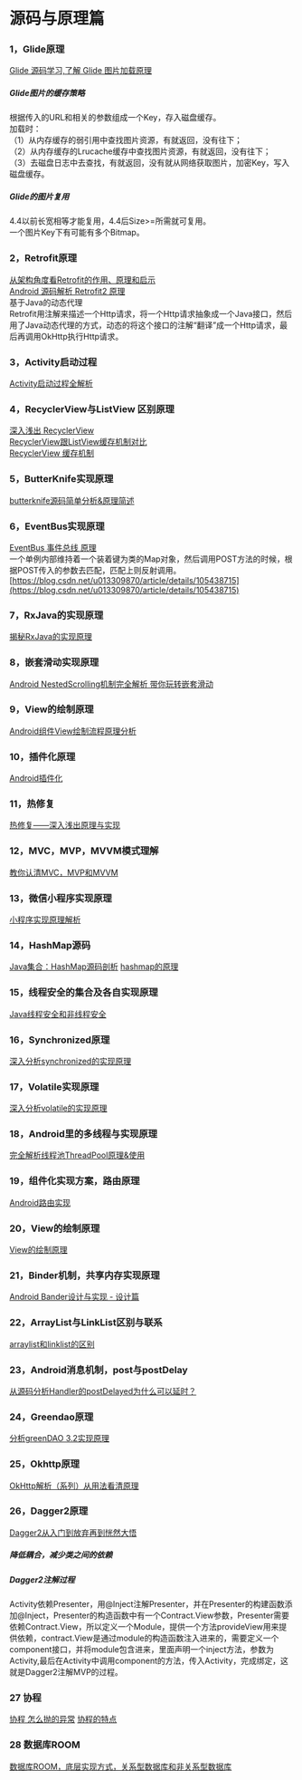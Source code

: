 # 源码与原理篇

### 1，Glide原理  
[Glide 源码学习,了解 Glide 图片加载原理](https://www.jianshu.com/p/9d8aeaa5a329)  
##### Glide图片的缓存策略
根据传入的URL和相关的参数组成一个Key，存入磁盘缓存。  
加载时：  
（1）从内存缓存的弱引用中查找图片资源，有就返回，没有往下；  
（2）从内存缓存的Lrucache缓存中查找图片资源，有就返回，没有往下；  
（3）去磁盘日志中去查找，有就返回，没有就从网络获取图片，加密Key，写入磁盘缓存。  
##### Glide的图片复用  
4.4以前长宽相等才能复用，4.4后Size>=所需就可复用。  
一个图片Key下有可能有多个Bitmap。  
  
  
  
### 2，Retrofit原理
[从架构角度看Retrofit的作用、原理和启示](https://www.aliyun.com/jiaocheng/1322.html)  
[Android 源码解析 Retrofit2 原理](https://blog.csdn.net/jiankeufo/article/details/73186929)  
基于Java的动态代理  
Retrofit用注解来描述一个Http请求，将一个Http请求抽象成一个Java接口，然后用了Java动态代理的方式，动态的将这个接口的注解“翻译”成一个Http请求，最后再调用OkHttp执行Http请求。  
  
  
### 3，Activity启动过程  
[Activity启动过程全解析](https://www.jianshu.com/p/93c66b3f08d6)  
### 4，RecyclerView与ListView 区别原理  
[深入浅出 RecyclerView](https://kymjs.com/code/2016/07/10/01/)  
[RecyclerView跟ListView缓存机制对比](https://www.jianshu.com/p/01f161cb498c)  
[RecyclerView 缓存机制](https://segmentfault.com/a/1190000040421118)
 ### 5，ButterKnife实现原理 
 [butterknife源码简单分析&原理简述](https://www.jianshu.com/p/5cba8a5514cb)  
 ### 6，EventBus实现原理
 [EventBus 事件总线 原理](https://www.cnblogs.com/baiqiantao/p/c9cf7aeef38df7732f0a5a7b462e06c7.html)    
 一个单例内部维持着一个装着键为类的Map对象，然后调用POST方法的时候，根据POST传入的参数去匹配，匹配上则反射调用。  
 [https://blog.csdn.net/u013309870/article/details/105438715](https://blog.csdn.net/u013309870/article/details/105438715)
   
 ### 7，RxJava的实现原理
 [揭秘RxJava的实现原理](https://blog.csdn.net/TellH/article/details/71534704)
 ### 8，嵌套滑动实现原理 
 [Android NestedScrolling机制完全解析 带你玩转嵌套滑动](https://blog.csdn.net/lmj623565791/article/details/52204039)
 ### 9，View的绘制原理 
 [Android组件View绘制流程原理分析](https://www.jianshu.com/p/5ae3356014ed)
 ### 10，插件化原理
 [Android插件化](http://www.cnblogs.com/codingblock/tag/Android%E6%8F%92%E4%BB%B6%E5%8C%96/)
 ### 11，热修复
 [热修复——深入浅出原理与实现](https://www.jianshu.com/p/cb1f0702d59f)
 ### 12，MVC，MVP，MVVM模式理解
 [教你认清MVC，MVP和MVVM](http://zjutkz.net/2016/04/13/%E9%80%89%E6%8B%A9%E6%81%90%E6%83%A7%E7%97%87%E7%9A%84%E7%A6%8F%E9%9F%B3%EF%BC%81%E6%95%99%E4%BD%A0%E8%AE%A4%E6%B8%85MVC%EF%BC%8CMVP%E5%92%8CMVVM/)
 ### 13，微信小程序实现原理 
 [小程序实现原理解析](https://blog.csdn.net/xiangzhihong8/article/details/66521459)
 ### 14，HashMap源码
 [Java集合：HashMap源码剖析](https://www.cnblogs.com/ITtangtang/p/3948406.html)
 [hashmap的原理](https://zhuanlan.zhihu.com/p/127147909)
 ### 15，线程安全的集合及各自实现原理 
 [Java线程安全和非线程安全](https://blog.csdn.net/xiao__gui/article/details/8934832)
 ### 16，Synchronized原理 
 [深入分析synchronized的实现原理](https://blog.csdn.net/chenssy/article/details/54883355)
 ### 17，Volatile实现原理 
 [深入分析volatile的实现原理](https://blog.csdn.net/chenssy/article/details/54930081)
 ### 18，Android里的多线程与实现原理 
 [完全解析线程池ThreadPool原理&使用](https://blog.csdn.net/carson_ho/article/details/80060201)
 ### 19，组件化实现方案，路由原理 
 [Android路由实现](https://blog.csdn.net/qibin0506/article/details/53373412)
 ### 20，View的绘制原理 
 [View的绘制原理](https://www.cnblogs.com/xgjblog/p/4128751.html)
 ### 21，Binder机制，共享内存实现原理 
 [Android Bander设计与实现 - 设计篇](https://blog.csdn.net/universus/article/details/6211589)
 ### 22，ArrayList与LinkList区别与联系
 [arraylist和linklist的区别](https://blog.csdn.net/asdfsadfasdfsa/article/details/53377175)
 ### 23，Android消息机制，post与postDelay 
 [从源码分析Handler的postDelayed为什么可以延时？](https://blog.csdn.net/u013718120/article/details/53115824)
 ### 24，Greendao原理
 [分析greenDAO 3.2实现原理](https://www.jianshu.com/p/0d3cbe6278fb)
 ### 25，Okhttp原理
 [OkHttp解析（系列）从用法看清原理](https://www.jianshu.com/p/7b29b89cd7b5)
 ### 26，Dagger2原理
 [Dagger2从入门到放弃再到恍然大悟](https://www.jianshu.com/p/39d1df6c877d/)  
 ##### 降低耦合，减少类之间的依赖  
 ##### Dagger2注解过程  
 Activity依赖Presenter，用@Inject注解Presenter，并在Presenter的构建函数添加@Inject，Presenter的构造函数中有一个Contract.View参数，Presenter需要依赖Contract.View，所以定义一个Module，提供一个方法provideView用来提供依赖，contract.View是通过module的构造函数注入进来的，需要定义一个component接口，并将module包含进来，里面声明一个inject方法，参数为Activity,最后在Activity中调用component的方法，传入Activity，完成绑定，这就是Dagger2注解MVP的过程。    
 
 ### 27 协程
 [协程 怎么抛的异常](https://kotlin.liying-cn.net/docs/reference_zh/coroutines/exception-handling.html)
 [协程的特点](https://juejin.cn/post/7012915482646806564)

 ### 28 数据库ROOM
 [数据库ROOM，底层实现方式，关系型数据库和非关系型数据库](https://blog.csdn.net/unreliable_narrator/article/details/124959496)
 
 
 





